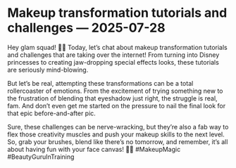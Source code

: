 # Makeup transformation tutorials and challenges — 2025-07-28

Hey glam squad! 💄✨ Today, let’s chat about makeup transformation tutorials and challenges that are taking over the internet! From turning into Disney princesses to creating jaw-dropping special effects looks, these tutorials are seriously mind-blowing.

But let’s be real, attempting these transformations can be a total rollercoaster of emotions. From the excitement of trying something new to the frustration of blending that eyeshadow just right, the struggle is real, fam. And don’t even get me started on the pressure to nail the final look for that epic before-and-after pic.

Sure, these challenges can be nerve-wracking, but they’re also a fab way to flex those creativity muscles and push your makeup skills to the next level. So, grab your brushes, blend like there’s no tomorrow, and remember, it’s all about having fun with your face canvas! 🎨💋 #MakeupMagic #BeautyGuruInTraining